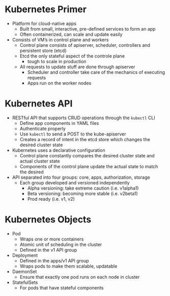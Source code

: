 # Kubernetes Primer

* Platform for cloud-native apps
    * Built from small, interactive, pre-defined services to form an app
    * Often containerized, can scale and update easily
* Consists of VM’s in control plane and workers
    * Control plane consists of apiserver, scheduler, controllers and persistent store (etcd)
    * Etcd the only stateful aspect of the controle plane
        *  tough to scale in production
    * All requests to update stuff are done through apiserver
        * Scheduler and controller take care of the mechanics of executing requests
        * Apps run on the worker nodes

# Kubernetes API

* RESTful API that supports CRUD operations through the `kubectl` CLI
    * Define app components in YAML files
    * Authenticate properly
    * Use `kubectl` to send a POST to the kube-apiserver
    * Creates a record of intent in the etcd store which changes the desired cluster state
* Kubernetes uses a declarative configuration
    * Control plane constantly compares the desired cluster state and actual cluster state 
    * Components of the control plane update the actual state to match the desired
* API separated into four groups: core, apps, authorization, storage
    * Each group developed and versioned independently 
        * Alpha versioning: take extreme caution (i.e. v1alpha1)
        * Beta versioning: becoming more stable (i.e. v2beta1)
        * Prod ready (i.e. v1, v2)

# Kubernetes Objects

* Pod
    * Wraps one or more containers
    * Atomic unit of scheduling in the cluster
    * Defined in the v1 API group
* Deployment
    * Defined in the apps/v1 API group
    * Wraps pods to make them scalable, updatable
* DaemonSet
    * Ensure that exactly one pod runs on each node in cluster
* StatefulSets
    * For pods that have stateful components